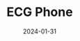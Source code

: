 ---
title: "ECG Phone"
date: "2024-01-31"
image: "/images/pubs/adhocprox.png"
summary: "ECG on a PHONE!"
---